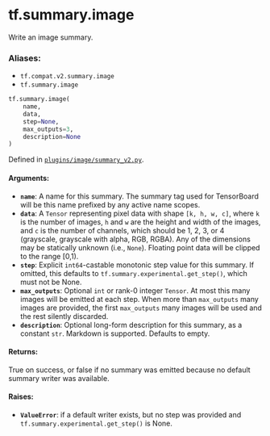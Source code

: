 <div itemscope itemtype="http://developers.google.com/ReferenceObject">
<meta itemprop="name" content="tf.summary.image" />
<meta itemprop="path" content="Stable" />
</div>

# tf.summary.image

Write an image summary.

### Aliases:

* `tf.compat.v2.summary.image`
* `tf.summary.image`

``` python
tf.summary.image(
    name,
    data,
    step=None,
    max_outputs=3,
    description=None
)
```



Defined in [`plugins/image/summary_v2.py`](https://github.com/tensorflow/tensorboard/tree/master/tensorboard/plugins/image/summary_v2.py).

<!-- Placeholder for "Used in" -->


#### Arguments:


* <b>`name`</b>: A name for this summary. The summary tag used for TensorBoard will
  be this name prefixed by any active name scopes.
* <b>`data`</b>: A `Tensor` representing pixel data with shape `[k, h, w, c]`,
  where `k` is the number of images, `h` and `w` are the height and
  width of the images, and `c` is the number of channels, which
  should be 1, 2, 3, or 4 (grayscale, grayscale with alpha, RGB, RGBA).
  Any of the dimensions may be statically unknown (i.e., `None`).
  Floating point data will be clipped to the range [0,1).
* <b>`step`</b>: Explicit `int64`-castable monotonic step value for this summary. If
  omitted, this defaults to `tf.summary.experimental.get_step()`, which must
  not be None.
* <b>`max_outputs`</b>: Optional `int` or rank-0 integer `Tensor`. At most this
  many images will be emitted at each step. When more than
  `max_outputs` many images are provided, the first `max_outputs` many
  images will be used and the rest silently discarded.
* <b>`description`</b>: Optional long-form description for this summary, as a
  constant `str`. Markdown is supported. Defaults to empty.


#### Returns:

True on success, or false if no summary was emitted because no default
summary writer was available.



#### Raises:


* <b>`ValueError`</b>: if a default writer exists, but no step was provided and
  `tf.summary.experimental.get_step()` is None.